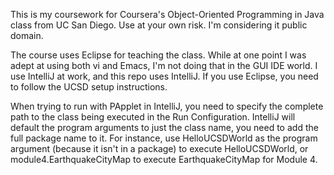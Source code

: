 This is my coursework for Coursera's Object-Oriented Programming in Java class from UC San Diego. Use at your own risk. I'm considering it public domain.

The course uses Eclipse for teaching the class.  While at one point I was adept at using both vi and Emacs, I'm not doing that in the GUI IDE world.  I use IntelliJ at work, and this repo uses IntelliJ.  If you use Eclipse, you need to follow the UCSD setup instructions.

When trying to run with PApplet in IntelliJ, you need to specify the complete path to the class being executed in the Run Configuration.  IntelliJ will default the program arguments to just the class name, you need to add the full package name to it.  For instance, use HelloUCSDWorld as the program argument (because it isn't in a package) to execute HelloUCSDWorld, or module4.EarthquakeCityMap to execute EarthquakeCityMap for Module 4.

